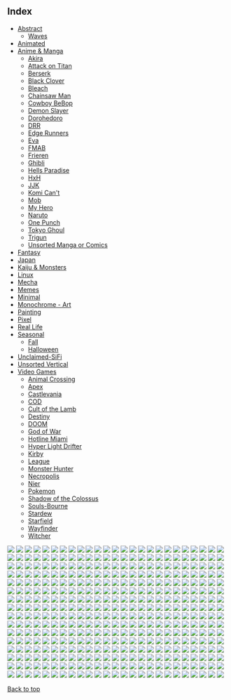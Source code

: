 
## Index

- [Abstract](https://github.com/RickyFoots/Wallpapers/blob/main/zz%20pages%20zz/Abstract.md)
  - [Waves](https://github.com/RickyFoots/Wallpapers/blob/main/zz%20pages%20zz/Waves.md)
- [Animated](https://github.com/RickyFoots/Wallpapers/blob/main/zz%20pages%20zz/Animated.md)
- [Anime & Manga](https://github.com/RickyFoots/Wallpapers/blob/main/zz%20pages%20zz/Anime-&-Manga.md)
  - [Akira](https://github.com/RickyFoots/Wallpapers/blob/main/zz%20pages%20zz/Akira.md)
  - [Attack on Titan](https://github.com/RickyFoots/Wallpapers/blob/main/zz%20pages%20zz/Attack-on-Titan.md)
  - [Berserk](https://github.com/RickyFoots/Wallpapers/blob/main/zz%20pages%20zz/Berserk.md)
  - [Black Clover](https://github.com/RickyFoots/Wallpapers/blob/main/zz%20pages%20zz/Black-Clover.md)
  - [Bleach](https://github.com/RickyFoots/Wallpapers/blob/main/zz%20pages%20zz/Bleach.md)
  - [Chainsaw Man](https://github.com/RickyFoots/Wallpapers/blob/main/zz%20pages%20zz/Chainsaw-Man.md)
  - [Cowboy BeBop](https://github.com/RickyFoots/Wallpapers/blob/main/zz%20pages%20zz/Cowboy-BeBop.md)
  - [Demon Slayer](https://github.com/RickyFoots/Wallpapers/blob/main/zz%20pages%20zz/Demon-Slayer.md)
  - [Dorohedoro](https://github.com/RickyFoots/Wallpapers/blob/main/zz%20pages%20zz/Dorohedoro.md)
  - [DRR](https://github.com/RickyFoots/Wallpapers/blob/main/zz%20pages%20zz/DRR.md)
  - [Edge Runners](https://github.com/RickyFoots/Wallpapers/blob/main/zz%20pages%20zz/Edge-Runners.md)
  - [Eva](https://github.com/RickyFoots/Wallpapers/blob/main/zz%20pages%20zz/Eva.md)
  - [FMAB](https://github.com/RickyFoots/Wallpapers/blob/main/zz%20pages%20zz/FMAB.md)
  - [Frieren](https://github.com/RickyFoots/Wallpapers/blob/main/zz%20pages%20zz/Frieren.md)
  - [Ghibli](https://github.com/RickyFoots/Wallpapers/blob/main/zz%20pages%20zz/Ghibli.md)
  - [Hells Paradise](https://github.com/RickyFoots/Wallpapers/blob/main/zz%20pages%20zz/Hells-Paradise.md)
  - [HxH](https://github.com/RickyFoots/Wallpapers/blob/main/zz%20pages%20zz/HxH.md)
  - [JJK](https://github.com/RickyFoots/Wallpapers/blob/main/zz%20pages%20zz/JJK.md)
  - [Komi Can't](https://github.com/RickyFoots/Wallpapers/blob/main/zz%20pages%20zz/Komi-Can't.md)
  - [Mob](https://github.com/RickyFoots/Wallpapers/blob/main/zz%20pages%20zz/Mob.md)
  - [My Hero](https://github.com/RickyFoots/Wallpapers/blob/main/zz%20pages%20zz/My-Hero.md)
  - [Naruto](https://github.com/RickyFoots/Wallpapers/blob/main/zz%20pages%20zz/Naruto.md)
  - [One Punch](https://github.com/RickyFoots/Wallpapers/blob/main/zz%20pages%20zz/One-Punch.md)
  - [Tokyo Ghoul](https://github.com/RickyFoots/Wallpapers/blob/main/zz%20pages%20zz/Tokyo-Ghoul.md)
  - [Trigun](https://github.com/RickyFoots/Wallpapers/blob/main/zz%20pages%20zz/Trigun.md)
  - [Unsorted Manga or Comics](https://github.com/RickyFoots/Wallpapers/blob/main/zz%20pages%20zz/Unsorted-Manga-or-Comics.md)
- [Fantasy](https://github.com/RickyFoots/Wallpapers/blob/main/zz%20pages%20zz/Fantasy.md)
- [Japan](https://github.com/RickyFoots/Wallpapers/blob/main/zz%20pages%20zz/Japan.md)
- [Kaiju & Monsters](https://github.com/RickyFoots/Wallpapers/blob/main/zz%20pages%20zz/Kaiju-&-Monsters.md)
- [Linux](https://github.com/RickyFoots/Wallpapers/blob/main/zz%20pages%20zz/Linux.md)
- [Mecha](https://github.com/RickyFoots/Wallpapers/blob/main/zz%20pages%20zz/Mecha.md)
- [Memes](https://github.com/RickyFoots/Wallpapers/blob/main/zz%20pages%20zz/Memes.md)
- [Minimal](https://github.com/RickyFoots/Wallpapers/blob/main/zz%20pages%20zz/Minimal.md)
- [Monochrome - Art](https://github.com/RickyFoots/Wallpapers/blob/main/zz%20pages%20zz/Monochrome-Art.md)
- [Painting](https://github.com/RickyFoots/Wallpapers/blob/main/zz%20pages%20zz/Painting.md)
- [Pixel](https://github.com/RickyFoots/Wallpapers/blob/main/zz%20pages%20zz/Pixel.md)
- [Real Life](https://github.com/RickyFoots/Wallpapers/blob/main/zz%20pages%20zz/Real-Life.md)
- [Seasonal](https://github.com/RickyFoots/Wallpapers/blob/main/zz%20pages%20zz/Seasonal.md)
  - [Fall](https://github.com/RickyFoots/Wallpapers/blob/main/zz%20pages%20zz/Fall.md)
  - [Halloween](https://github.com/RickyFoots/Wallpapers/blob/main/zz%20pages%20zz/Halloween.md)
- [Unclaimed-SiFi](https://github.com/RickyFoots/Wallpapers/blob/main/zz%20pages%20zz/Unclaimed-SiFi.md)
- [Unsorted Vertical](https://github.com/RickyFoots/Wallpapers/blob/main/zz%20pages%20zz/Unsorted-Vertical.md)
- [Video Games](https://github.com/RickyFoots/Wallpapers/blob/main/zz%20pages%20zz/Video-Games.md)
  - [Animal Crossing](https://github.com/RickyFoots/Wallpapers/blob/main/zz%20pages%20zz/Animal-Crossing.md)
  - [Apex](https://github.com/RickyFoots/Wallpapers/blob/main/zz%20pages%20zz/Apex.md)
  - [Castlevania](https://github.com/RickyFoots/Wallpapers/blob/main/zz%20pages%20zz/Castlevania.md)
  - [COD](https://github.com/RickyFoots/Wallpapers/blob/main/zz%20pages%20zz/COD.md)
  - [Cult of the Lamb](https://github.com/RickyFoots/Wallpapers/blob/main/zz%20pages%20zz/Cult-of-the-Lamb.md)
  - [Destiny](https://github.com/RickyFoots/Wallpapers/blob/main/zz%20pages%20zz/Destiny.md)
  - [DOOM](https://github.com/RickyFoots/Wallpapers/blob/main/zz%20pages%20zz/DOOM.md)
  - [God of War](https://github.com/RickyFoots/Wallpapers/blob/main/zz%20pages%20zz/God-of-War.md)
  - [Hotline Miami](https://github.com/RickyFoots/Wallpapers/blob/main/zz%20pages%20zz/Hotline-Miami.md)
  - [Hyper Light Drifter](https://github.com/RickyFoots/Wallpapers/blob/main/zz%20pages%20zz/Hyper-Light-Drifter.md)
  - [Kirby](https://github.com/RickyFoots/Wallpapers/blob/main/zz%20pages%20zz/Kirby.md)
  - [League](https://github.com/RickyFoots/Wallpapers/blob/main/zz%20pages%20zz/League.md)
  - [Monster Hunter](https://github.com/RickyFoots/Wallpapers/blob/main/zz%20pages%20zz/Monster-Hunter.md)
  - [Necropolis](https://github.com/RickyFoots/Wallpapers/blob/main/zz%20pages%20zz/Necropolis.md)
  - [Nier](https://github.com/RickyFoots/Wallpapers/blob/main/zz%20pages%20zz/Nier.md)
  - [Pokemon](https://github.com/RickyFoots/Wallpapers/blob/main/zz%20pages%20zz/Pokemon.md)
  - [Shadow of the Colossus](https://github.com/RickyFoots/Wallpapers/blob/main/zz%20pages%20zz/Shadow-of-the-Colossus.md)
  - [Souls-Bourne](https://github.com/RickyFoots/Wallpapers/blob/main/zz%20pages%20zz/Souls-Bourne.md)
  - [Stardew](https://github.com/RickyFoots/Wallpapers/blob/main/zz%20pages%20zz/Stardew.md)
  - [Starfield](https://github.com/RickyFoots/Wallpapers/blob/main/zz%20pages%20zz/Starfield.md)
  - [Wayfinder](https://github.com/RickyFoots/Wallpapers/blob/main/zz%20pages%20zz/Wayfinder.md)
  - [Witcher](https://github.com/RickyFoots/Wallpapers/blob/main/zz%20pages%20zz/Witcher.md)

</h1>

<img src="https://github.com/RickyFoots/Wallpapers/blob/main/Painting/00030.png">

<img src="https://github.com/RickyFoots/Wallpapers/blob/main/Painting/00111.png">

<img src="https://github.com/RickyFoots/Wallpapers/blob/main/Painting/00139.png">

<img src="https://github.com/RickyFoots/Wallpapers/blob/main/Painting/00224.jpg">

<img src="https://github.com/RickyFoots/Wallpapers/blob/main/Painting/00239.jpg">

<img src="https://github.com/RickyFoots/Wallpapers/blob/main/Painting/00245.png">

<img src="https://github.com/RickyFoots/Wallpapers/blob/main/Painting/00271.png">

<img src="https://github.com/RickyFoots/Wallpapers/blob/main/Painting/00279.jpg">

<img src="https://github.com/RickyFoots/Wallpapers/blob/main/Painting/00280.png">

<img src="https://github.com/RickyFoots/Wallpapers/blob/main/Painting/00288.png">

<img src="https://github.com/RickyFoots/Wallpapers/blob/main/Painting/00293.jpg">

<img src="https://github.com/RickyFoots/Wallpapers/blob/main/Painting/00294.png">

<img src="https://github.com/RickyFoots/Wallpapers/blob/main/Painting/00306.png">

<img src="https://github.com/RickyFoots/Wallpapers/blob/main/Painting/00355.png">

<img src="https://github.com/RickyFoots/Wallpapers/blob/main/Painting/01.jpg">

<img src="https://github.com/RickyFoots/Wallpapers/blob/main/Painting/02.jpg">

<img src="https://github.com/RickyFoots/Wallpapers/blob/main/Painting/03.jpg">

<img src="https://github.com/RickyFoots/Wallpapers/blob/main/Painting/04.jpg">

<img src="https://github.com/RickyFoots/Wallpapers/blob/main/Painting/05.jpg">

<img src="https://github.com/RickyFoots/Wallpapers/blob/main/Painting/06.jpg">

<img src="https://github.com/RickyFoots/Wallpapers/blob/main/Painting/06.png">

<img src="https://github.com/RickyFoots/Wallpapers/blob/main/Painting/07.jpg">

<img src="https://github.com/RickyFoots/Wallpapers/blob/main/Painting/07.png">

<img src="https://github.com/RickyFoots/Wallpapers/blob/main/Painting/08.jpg">

<img src="https://github.com/RickyFoots/Wallpapers/blob/main/Painting/08.png">

<img src="https://github.com/RickyFoots/Wallpapers/blob/main/Painting/10 - IkFbADX.png">

<img src="https://github.com/RickyFoots/Wallpapers/blob/main/Painting/10.jpg">

<img src="https://github.com/RickyFoots/Wallpapers/blob/main/Painting/11 - GdW27Qi.png">

<img src="https://github.com/RickyFoots/Wallpapers/blob/main/Painting/11 - hM2j0Vz.jpg">

<img src="https://github.com/RickyFoots/Wallpapers/blob/main/Painting/11.jpg">

<img src="https://github.com/RickyFoots/Wallpapers/blob/main/Painting/12 - KmFVtFp.png">

<img src="https://github.com/RickyFoots/Wallpapers/blob/main/Painting/12.jpg">

<img src="https://github.com/RickyFoots/Wallpapers/blob/main/Painting/13 - p4TIlyS.jpg">

<img src="https://github.com/RickyFoots/Wallpapers/blob/main/Painting/13.jpg">

<img src="https://github.com/RickyFoots/Wallpapers/blob/main/Painting/1330761.png">

<img src="https://github.com/RickyFoots/Wallpapers/blob/main/Painting/14 - BgotbjS.jpg">

<img src="https://github.com/RickyFoots/Wallpapers/blob/main/Painting/14 - M5yq3il.jpg">

<img src="https://github.com/RickyFoots/Wallpapers/blob/main/Painting/14.jpg">

<img src="https://github.com/RickyFoots/Wallpapers/blob/main/Painting/15.jpg">

<img src="https://github.com/RickyFoots/Wallpapers/blob/main/Painting/16.jpg">

<img src="https://github.com/RickyFoots/Wallpapers/blob/main/Painting/1638597695178.jpg">

<img src="https://github.com/RickyFoots/Wallpapers/blob/main/Painting/17.jpg">

<img src="https://github.com/RickyFoots/Wallpapers/blob/main/Painting/18.jpg">

<img src="https://github.com/RickyFoots/Wallpapers/blob/main/Painting/180-1806618_anime-landscape-scenery-clouds-stars-buildings-anime-landscape.jpg">

<img src="https://github.com/RickyFoots/Wallpapers/blob/main/Painting/19.jpg">

<img src="https://github.com/RickyFoots/Wallpapers/blob/main/Painting/1okwkjy3l3l71.png">

<img src="https://github.com/RickyFoots/Wallpapers/blob/main/Painting/20.jpg">

<img src="https://github.com/RickyFoots/Wallpapers/blob/main/Painting/20210817_004904.jpg">

<img src="https://github.com/RickyFoots/Wallpapers/blob/main/Painting/20220329_2038_GGAC_Discovery_Station_NO.1——_Explorer”.jpg">

<img src="https://github.com/RickyFoots/Wallpapers/blob/main/Painting/20220329_2038_The_Aeneid.jpg">

<img src="https://github.com/RickyFoots/Wallpapers/blob/main/Painting/20220404_2100_Do_not_disturb.jpg">

<img src="https://github.com/RickyFoots/Wallpapers/blob/main/Painting/20220404_2100_The_Observer.jpg">

<img src="https://github.com/RickyFoots/Wallpapers/blob/main/Painting/20220407_1454_Como_Lighthouse_02__Backgrounds_For_Animation_Course.jpg">

<img src="https://github.com/RickyFoots/Wallpapers/blob/main/Painting/20220416_1756_Japan.jpg">

<img src="https://github.com/RickyFoots/Wallpapers/blob/main/Painting/20220427_2307_Badlands_National_Park_Study.jpg">

<img src="https://github.com/RickyFoots/Wallpapers/blob/main/Painting/20220427_2307_Death_Valley_National_Park.jpg">

<img src="https://github.com/RickyFoots/Wallpapers/blob/main/Painting/20220427_2307_Virtual_Plein_Air_Studies.jpg">

<img src="https://github.com/RickyFoots/Wallpapers/blob/main/Painting/20220523_1613_Seabreeze_03.jpg">

<img src="https://github.com/RickyFoots/Wallpapers/blob/main/Painting/20220605_2252_The_Last_Great_Ahamkara.jpg">

<img src="https://github.com/RickyFoots/Wallpapers/blob/main/Painting/20220608_2339.jpg">

<img src="https://github.com/RickyFoots/Wallpapers/blob/main/Painting/20221019_2324_Bawlers_2.jpg">

<img src="https://github.com/RickyFoots/Wallpapers/blob/main/Painting/20221107_2132_Emerged_from_Flames.jpg">

<img src="https://github.com/RickyFoots/Wallpapers/blob/main/Painting/20221107_2142_Find_me_here.jpg">

<img src="https://github.com/RickyFoots/Wallpapers/blob/main/Painting/20230322_1239_Japan_memories_Painting___Part_1_.jpg">

<img src="https://github.com/RickyFoots/Wallpapers/blob/main/Painting/20230515_222411.jpg">

<img src="https://github.com/RickyFoots/Wallpapers/blob/main/Painting/20230519_2334_wandering_whale_.jpg">

<img src="https://github.com/RickyFoots/Wallpapers/blob/main/Painting/20230712_2223_2023.5.24.jpg">

<img src="https://github.com/RickyFoots/Wallpapers/blob/main/Painting/20230716_1918_Ramen_on_Crab.jpg">

<img src="https://github.com/RickyFoots/Wallpapers/blob/main/Painting/20231028_1437_Ghost_hunter.jpg">

<img src="https://github.com/RickyFoots/Wallpapers/blob/main/Painting/20231106_2020_Practice_41.jpg">

<img src="https://github.com/RickyFoots/Wallpapers/blob/main/Painting/20231122_2259_202310_Background_photo_speed_painting.jpg">

<img src="https://github.com/RickyFoots/Wallpapers/blob/main/Painting/20231206_1835_3.jpg">

<img src="https://github.com/RickyFoots/Wallpapers/blob/main/Painting/20231206_1838_V_me50.jpg">

<img src="https://github.com/RickyFoots/Wallpapers/blob/main/Painting/20231211_2026_sunset.jpg">

<img src="https://github.com/RickyFoots/Wallpapers/blob/main/Painting/20231211_2027_The_spirit_of_the_forest.jpg">

<img src="https://github.com/RickyFoots/Wallpapers/blob/main/Painting/20231218_201830.jpg">

<img src="https://github.com/RickyFoots/Wallpapers/blob/main/Painting/21 - ADsm8lL.jpg">

<img src="https://github.com/RickyFoots/Wallpapers/blob/main/Painting/21.jpg">

<img src="https://github.com/RickyFoots/Wallpapers/blob/main/Painting/23.jpg">

<img src="https://github.com/RickyFoots/Wallpapers/blob/main/Painting/24 - e47ScRz.jpg">

<img src="https://github.com/RickyFoots/Wallpapers/blob/main/Painting/24.jpg">

<img src="https://github.com/RickyFoots/Wallpapers/blob/main/Painting/25.jpg">

<img src="https://github.com/RickyFoots/Wallpapers/blob/main/Painting/26.jpg">

<img src="https://github.com/RickyFoots/Wallpapers/blob/main/Painting/27.jpg">

<img src="https://github.com/RickyFoots/Wallpapers/blob/main/Painting/28 - YnL7CTg.jpg">

<img src="https://github.com/RickyFoots/Wallpapers/blob/main/Painting/28.jpg">

<img src="https://github.com/RickyFoots/Wallpapers/blob/main/Painting/29.jpg">

<img src="https://github.com/RickyFoots/Wallpapers/blob/main/Painting/30 - VvwyRE1.jpg">

<img src="https://github.com/RickyFoots/Wallpapers/blob/main/Painting/30.jpg">

<img src="https://github.com/RickyFoots/Wallpapers/blob/main/Painting/31 - CjTmQ8s.jpg">

<img src="https://github.com/RickyFoots/Wallpapers/blob/main/Painting/31 - qmiPsd0.jpg">

<img src="https://github.com/RickyFoots/Wallpapers/blob/main/Painting/31.jpg">

<img src="https://github.com/RickyFoots/Wallpapers/blob/main/Painting/32 - Es9om0f.jpg">

<img src="https://github.com/RickyFoots/Wallpapers/blob/main/Painting/32.jpg">

<img src="https://github.com/RickyFoots/Wallpapers/blob/main/Painting/33.jpg">

<img src="https://github.com/RickyFoots/Wallpapers/blob/main/Painting/34.jpg">

<img src="https://github.com/RickyFoots/Wallpapers/blob/main/Painting/37 - zZ6lun8.jpg">

<img src="https://github.com/RickyFoots/Wallpapers/blob/main/Painting/38e43cd.jpg">

<img src="https://github.com/RickyFoots/Wallpapers/blob/main/Painting/3ckrn0p4n3l71.png">

<img src="https://github.com/RickyFoots/Wallpapers/blob/main/Painting/3lnurbwbfwk71.png">

<img src="https://github.com/RickyFoots/Wallpapers/blob/main/Painting/3lqIfoS.jpeg">

<img src="https://github.com/RickyFoots/Wallpapers/blob/main/Painting/45 - CbVXE5h.jpg">

<img src="https://github.com/RickyFoots/Wallpapers/blob/main/Painting/45 - HicaAQx.jpg">

<img src="https://github.com/RickyFoots/Wallpapers/blob/main/Painting/4MHOMvU.jpeg">

<img src="https://github.com/RickyFoots/Wallpapers/blob/main/Painting/4X3z4Ha.jpeg">

<img src="https://github.com/RickyFoots/Wallpapers/blob/main/Painting/4c3705a.jpg">

<img src="https://github.com/RickyFoots/Wallpapers/blob/main/Painting/4irtiy2f2uk71.png">

<img src="https://github.com/RickyFoots/Wallpapers/blob/main/Painting/56 - CoYBP2x.jpg">

<img src="https://github.com/RickyFoots/Wallpapers/blob/main/Painting/5VUhtaY.jpeg">

<img src="https://github.com/RickyFoots/Wallpapers/blob/main/Painting/5a1c8031-3c4e-4b2e-96ef-5b17d8c1c948.jpg">

<img src="https://github.com/RickyFoots/Wallpapers/blob/main/Painting/5fvdkmet39j71.png">

<img src="https://github.com/RickyFoots/Wallpapers/blob/main/Painting/5sbmcohm1uk71.png">

<img src="https://github.com/RickyFoots/Wallpapers/blob/main/Painting/5zQiXen.png">

<img src="https://github.com/RickyFoots/Wallpapers/blob/main/Painting/60 - E9YRV2B.jpg">

<img src="https://github.com/RickyFoots/Wallpapers/blob/main/Painting/60 - H2xoVzi.jpg">

<img src="https://github.com/RickyFoots/Wallpapers/blob/main/Painting/60 - fdiO61M.jpg">

<img src="https://github.com/RickyFoots/Wallpapers/blob/main/Painting/62 - I7QzImd.jpg">

<img src="https://github.com/RickyFoots/Wallpapers/blob/main/Painting/63 - 89NstXc.jpg">

<img src="https://github.com/RickyFoots/Wallpapers/blob/main/Painting/63 - 9QX28Vi.jpg">

<img src="https://github.com/RickyFoots/Wallpapers/blob/main/Painting/63.jpg">

<img src="https://github.com/RickyFoots/Wallpapers/blob/main/Painting/64 - BGCZjJA.jpg">

<img src="https://github.com/RickyFoots/Wallpapers/blob/main/Painting/65.jpg">

<img src="https://github.com/RickyFoots/Wallpapers/blob/main/Painting/68 - MxwmpVi.png">

<img src="https://github.com/RickyFoots/Wallpapers/blob/main/Painting/71 - sdzaogp.png">

<img src="https://github.com/RickyFoots/Wallpapers/blob/main/Painting/76 - e4r5bQR.jpg">

<img src="https://github.com/RickyFoots/Wallpapers/blob/main/Painting/76 - p4TIlyS.jpg">

<img src="https://github.com/RickyFoots/Wallpapers/blob/main/Painting/7K7oRvk.jpeg">

<img src="https://github.com/RickyFoots/Wallpapers/blob/main/Painting/89 - PLNr7AT.png">

<img src="https://github.com/RickyFoots/Wallpapers/blob/main/Painting/8w53nbu0o3l71.png">

<img src="https://github.com/RickyFoots/Wallpapers/blob/main/Painting/9 - DaFuSO0.jpg">

<img src="https://github.com/RickyFoots/Wallpapers/blob/main/Painting/9 - yh71hZN.png">

<img src="https://github.com/RickyFoots/Wallpapers/blob/main/Painting/9.jpg">

<img src="https://github.com/RickyFoots/Wallpapers/blob/main/Painting/94538143_p0.png">

<img src="https://github.com/RickyFoots/Wallpapers/blob/main/Painting/96440296_p0.png">

<img src="https://github.com/RickyFoots/Wallpapers/blob/main/Painting/9DikRoN.jpeg">

<img src="https://github.com/RickyFoots/Wallpapers/blob/main/Painting/9Tej6V0.jpeg">

<img src="https://github.com/RickyFoots/Wallpapers/blob/main/Painting/9d9duorkm3l71.png">

<img src="https://github.com/RickyFoots/Wallpapers/blob/main/Painting/9py055cffwk71.png">

<img src="https://github.com/RickyFoots/Wallpapers/blob/main/Painting/Apocalypse.png">

<img src="https://github.com/RickyFoots/Wallpapers/blob/main/Painting/AsianPond.jpg">

<img src="https://github.com/RickyFoots/Wallpapers/blob/main/Painting/Cityscape.jpg">

<img src="https://github.com/RickyFoots/Wallpapers/blob/main/Painting/Electronic_Sample_96-calm-night.png">

<img src="https://github.com/RickyFoots/Wallpapers/blob/main/Painting/IuX3mgo.jpeg">

<img src="https://github.com/RickyFoots/Wallpapers/blob/main/Painting/IxEcTRu.jpg">

<img src="https://github.com/RickyFoots/Wallpapers/blob/main/Painting/MountainScape.png">

<img src="https://github.com/RickyFoots/Wallpapers/blob/main/Painting/OD_house_day.jpg">

<img src="https://github.com/RickyFoots/Wallpapers/blob/main/Painting/OD_house_morn.jpg">

<img src="https://github.com/RickyFoots/Wallpapers/blob/main/Painting/OD_house_night_sat.jpg">

<img src="https://github.com/RickyFoots/Wallpapers/blob/main/Painting/RDT_20230308_1949563004422581013301416.jpg">

<img src="https://github.com/RickyFoots/Wallpapers/blob/main/Painting/Sunset.jpeg">

<img src="https://github.com/RickyFoots/Wallpapers/blob/main/Painting/WallpaperDog-10819503.jpg">

<img src="https://github.com/RickyFoots/Wallpapers/blob/main/Painting/aTzsemi.jpeg">

<img src="https://github.com/RickyFoots/Wallpapers/blob/main/Painting/acoolrocket-dalle2-hokusai-non-prompt-landscape.png">

<img src="https://github.com/RickyFoots/Wallpapers/blob/main/Painting/aesthetic2.jpg">

<img src="https://github.com/RickyFoots/Wallpapers/blob/main/Painting/alena-aenami-7pm.png">

<img src="https://github.com/RickyFoots/Wallpapers/blob/main/Painting/alena-aenami-any-minute-now.jpg">

<img src="https://github.com/RickyFoots/Wallpapers/blob/main/Painting/alena-aenami-around-us.jpg">

<img src="https://github.com/RickyFoots/Wallpapers/blob/main/Painting/alena-aenami-autumn-in-budapest.png">

<img src="https://github.com/RickyFoots/Wallpapers/blob/main/Painting/alena-aenami-away.jpg">

<img src="https://github.com/RickyFoots/Wallpapers/blob/main/Painting/alena-aenami-blue-hour.jpg">

<img src="https://github.com/RickyFoots/Wallpapers/blob/main/Painting/alena-aenami-castle-in-the-sky.jpg">

<img src="https://github.com/RickyFoots/Wallpapers/blob/main/Painting/alena-aenami-clouds.jpg">

<img src="https://github.com/RickyFoots/Wallpapers/blob/main/Painting/alena-aenami-dawn.jpg">

<img src="https://github.com/RickyFoots/Wallpapers/blob/main/Painting/alena-aenami-eclipse.jpg">

<img src="https://github.com/RickyFoots/Wallpapers/blob/main/Painting/alena-aenami-escape.jpg">

<img src="https://github.com/RickyFoots/Wallpapers/blob/main/Painting/alena-aenami-far-from-tomorrow.jpg">

<img src="https://github.com/RickyFoots/Wallpapers/blob/main/Painting/alena-aenami-lights.jpg">

<img src="https://github.com/RickyFoots/Wallpapers/blob/main/Painting/alena-aenami-lost-in-between.jpg">

<img src="https://github.com/RickyFoots/Wallpapers/blob/main/Painting/alena-aenami-out-of-time.png">

<img src="https://github.com/RickyFoots/Wallpapers/blob/main/Painting/alena-aenami-sky-mirror.jpg">

<img src="https://github.com/RickyFoots/Wallpapers/blob/main/Painting/alena-aenami-stardust.jpg">

<img src="https://github.com/RickyFoots/Wallpapers/blob/main/Painting/alena-aenami-stars-and-you.png">

<img src="https://github.com/RickyFoots/Wallpapers/blob/main/Painting/alena-aenami-timeless.jpg">

<img src="https://github.com/RickyFoots/Wallpapers/blob/main/Painting/alena-aenami-wait.jpg">

<img src="https://github.com/RickyFoots/Wallpapers/blob/main/Painting/alena-aenami-wings.jpg">

<img src="https://github.com/RickyFoots/Wallpapers/blob/main/Painting/alena-aenami-you.jpg">

<img src="https://github.com/RickyFoots/Wallpapers/blob/main/Painting/andrew-maleski-ghostly-gate.jpg">

<img src="https://github.com/RickyFoots/Wallpapers/blob/main/Painting/animal-town.png">

<img src="https://github.com/RickyFoots/Wallpapers/blob/main/Painting/arseniy-chebynkin-tokyo-street-night.jpg">

<img src="https://github.com/RickyFoots/Wallpapers/blob/main/Painting/art-lake.png">

<img src="https://github.com/RickyFoots/Wallpapers/blob/main/Painting/artwithflo-empire-state-building.png">

<img src="https://github.com/RickyFoots/Wallpapers/blob/main/Painting/aurora_v02.png">

<img src="https://github.com/RickyFoots/Wallpapers/blob/main/Painting/australia.jpg">

<img src="https://github.com/RickyFoots/Wallpapers/blob/main/Painting/bastien-grivet-the-guy-and-the-id-checking-bot.jpg">

<img src="https://github.com/RickyFoots/Wallpapers/blob/main/Painting/bbajwew11ge81.png">

<img src="https://github.com/RickyFoots/Wallpapers/blob/main/Painting/bici.jpg">

<img src="https://github.com/RickyFoots/Wallpapers/blob/main/Painting/bisbiswas-a-summer-evening.png">

<img src="https://github.com/RickyFoots/Wallpapers/blob/main/Painting/bisbiswas-burning-clouds.png">

<img src="https://github.com/RickyFoots/Wallpapers/blob/main/Painting/bisbiswas-gathering.jpg">

<img src="https://github.com/RickyFoots/Wallpapers/blob/main/Painting/bisbiswas-lit-up-sky.jpg">

<img src="https://github.com/RickyFoots/Wallpapers/blob/main/Painting/bisbiswas-verdant-moonlight-no-people-edit.jpg">

<img src="https://github.com/RickyFoots/Wallpapers/blob/main/Painting/bmucoxvlewk71.png">

<img src="https://github.com/RickyFoots/Wallpapers/blob/main/Painting/bmw.jpg">

<img src="https://github.com/RickyFoots/Wallpapers/blob/main/Painting/boat_on_clouds.jpg">

<img src="https://github.com/RickyFoots/Wallpapers/blob/main/Painting/boats-painting.jpg">

<img src="https://github.com/RickyFoots/Wallpapers/blob/main/Painting/cairo-sandstorm.jpg">

<img src="https://github.com/RickyFoots/Wallpapers/blob/main/Painting/castle_in_the_sky_studio_ghilbi.jpg">

<img src="https://github.com/RickyFoots/Wallpapers/blob/main/Painting/chilledcow-kupla-kingdom-in-blue.jpg">

<img src="https://github.com/RickyFoots/Wallpapers/blob/main/Painting/chrisostrowski-the-esteemed-palace-light.jpg">

<img src="https://github.com/RickyFoots/Wallpapers/blob/main/Painting/chrisostrowski-the-esteemed-palace.jpg">

<img src="https://github.com/RickyFoots/Wallpapers/blob/main/Painting/comfy-home.jpg">

<img src="https://github.com/RickyFoots/Wallpapers/blob/main/Painting/country-sun.jpeg">

<img src="https://github.com/RickyFoots/Wallpapers/blob/main/Painting/crane.png">

<img src="https://github.com/RickyFoots/Wallpapers/blob/main/Painting/cy4p34m246161.jpg">

<img src="https://github.com/RickyFoots/Wallpapers/blob/main/Painting/d0693c2.jpg">

<img src="https://github.com/RickyFoots/Wallpapers/blob/main/Painting/denis-istomin-chicco3.jpg">

<img src="https://github.com/RickyFoots/Wallpapers/blob/main/Painting/denis-istomin-listen-to-your-heart.jpg">

<img src="https://github.com/RickyFoots/Wallpapers/blob/main/Painting/denis-istomin-midnight-gazing.png">

<img src="https://github.com/RickyFoots/Wallpapers/blob/main/Painting/door.jpg">

<img src="https://github.com/RickyFoots/Wallpapers/blob/main/Painting/dream-of-the-red-chamber.jpg">

<img src="https://github.com/RickyFoots/Wallpapers/blob/main/Painting/dreamy-night.jpg">

<img src="https://github.com/RickyFoots/Wallpapers/blob/main/Painting/dypuzktoewk71.png">

<img src="https://github.com/RickyFoots/Wallpapers/blob/main/Painting/e55nh915ewk71.png">

<img src="https://github.com/RickyFoots/Wallpapers/blob/main/Painting/eric-elwell-tropical-environment.jpg">

<img src="https://github.com/RickyFoots/Wallpapers/blob/main/Painting/es2_day.jpg">

<img src="https://github.com/RickyFoots/Wallpapers/blob/main/Painting/es2_morning.jpg">

<img src="https://github.com/RickyFoots/Wallpapers/blob/main/Painting/es2_night.jpg">

<img src="https://github.com/RickyFoots/Wallpapers/blob/main/Painting/es3_day.jpg">

<img src="https://github.com/RickyFoots/Wallpapers/blob/main/Painting/es3_morning.jpg">

<img src="https://github.com/RickyFoots/Wallpapers/blob/main/Painting/es3_night.jpg">

<img src="https://github.com/RickyFoots/Wallpapers/blob/main/Painting/es4_day.jpg">

<img src="https://github.com/RickyFoots/Wallpapers/blob/main/Painting/es4_morning.jpg">

<img src="https://github.com/RickyFoots/Wallpapers/blob/main/Painting/es4_night.jpg">

<img src="https://github.com/RickyFoots/Wallpapers/blob/main/Painting/es5_day.jpg">

<img src="https://github.com/RickyFoots/Wallpapers/blob/main/Painting/es5_morning.jpg">

<img src="https://github.com/RickyFoots/Wallpapers/blob/main/Painting/es5_night.jpg">

<img src="https://github.com/RickyFoots/Wallpapers/blob/main/Painting/es6_day.jpg">

<img src="https://github.com/RickyFoots/Wallpapers/blob/main/Painting/es6_morning.jpg">

<img src="https://github.com/RickyFoots/Wallpapers/blob/main/Painting/es6_night.jpg">

<img src="https://github.com/RickyFoots/Wallpapers/blob/main/Painting/es7_day.jpg">

<img src="https://github.com/RickyFoots/Wallpapers/blob/main/Painting/es7_morning.jpg">

<img src="https://github.com/RickyFoots/Wallpapers/blob/main/Painting/es7_night.jpg">

<img src="https://github.com/RickyFoots/Wallpapers/blob/main/Painting/es_day.jpg">

<img src="https://github.com/RickyFoots/Wallpapers/blob/main/Painting/es_morning.jpg">

<img src="https://github.com/RickyFoots/Wallpapers/blob/main/Painting/es_night.png">

<img src="https://github.com/RickyFoots/Wallpapers/blob/main/Painting/ferdinand-ladera-rice-terraces.jpg">

<img src="https://github.com/RickyFoots/Wallpapers/blob/main/Painting/fkaz52mvm3l71.png">

<img src="https://github.com/RickyFoots/Wallpapers/blob/main/Painting/flower-and-whine.jpg">

<img src="https://github.com/RickyFoots/Wallpapers/blob/main/Painting/forest-painted.png">

<img src="https://github.com/RickyFoots/Wallpapers/blob/main/Painting/forrest-scene.jpg">

<img src="https://github.com/RickyFoots/Wallpapers/blob/main/Painting/french-roofs.png">

<img src="https://github.com/RickyFoots/Wallpapers/blob/main/Painting/frozen-lake.jpg">

<img src="https://github.com/RickyFoots/Wallpapers/blob/main/Painting/gavrl-snowy-forest.jpg">

<img src="https://github.com/RickyFoots/Wallpapers/blob/main/Painting/gavryl-by-your-side.jpg">

<img src="https://github.com/RickyFoots/Wallpapers/blob/main/Painting/gavryl-cozy-night.jpg">

<img src="https://github.com/RickyFoots/Wallpapers/blob/main/Painting/glowy-night-river-mountains.jpg">

<img src="https://github.com/RickyFoots/Wallpapers/blob/main/Painting/grand_tour_main_arch.jpg">

<img src="https://github.com/RickyFoots/Wallpapers/blob/main/Painting/grasp.jpg">

<img src="https://github.com/RickyFoots/Wallpapers/blob/main/Painting/gruvbox_wasteland.png">

<img src="https://github.com/RickyFoots/Wallpapers/blob/main/Painting/gustavo-arteaga-ancient-tree-shrine.png">

<img src="https://github.com/RickyFoots/Wallpapers/blob/main/Painting/gustavo-arteaga-monolith-on-giants-causeway.jpg">

<img src="https://github.com/RickyFoots/Wallpapers/blob/main/Painting/gustavo-arteaga-reload.jpg">

<img src="https://github.com/RickyFoots/Wallpapers/blob/main/Painting/gydw1n-whisper-of-the-heart.jpg">

<img src="https://github.com/RickyFoots/Wallpapers/blob/main/Painting/hangmoon-alexander-komarov-white-blue-red-clouds.jpg">

<img src="https://github.com/RickyFoots/Wallpapers/blob/main/Painting/hangmoon-city.jpg">

<img src="https://github.com/RickyFoots/Wallpapers/blob/main/Painting/hangmoon-white-blue-red-clouds.jpg">

<img src="https://github.com/RickyFoots/Wallpapers/blob/main/Painting/henrique-mueller-henrique-mueller-lofi-funcc-01.jpg">

<img src="https://github.com/RickyFoots/Wallpapers/blob/main/Painting/hiro-shinagai.jpg">

<img src="https://github.com/RickyFoots/Wallpapers/blob/main/Painting/hiroshi-nagai-shop.png">

<img src="https://github.com/RickyFoots/Wallpapers/blob/main/Painting/house-forest.jpg">

<img src="https://github.com/RickyFoots/Wallpapers/blob/main/Painting/howard-chen-mao-mao-forest-campsite.jpg">

<img src="https://github.com/RickyFoots/Wallpapers/blob/main/Painting/hugobarretcastan-house-in-forest.jpg">

<img src="https://github.com/RickyFoots/Wallpapers/blob/main/Painting/hxqkrrgfm3l71.png">

<img src="https://github.com/RickyFoots/Wallpapers/blob/main/Painting/ianlqrnwrij71.png">

<img src="https://github.com/RickyFoots/Wallpapers/blob/main/Painting/iculr8pxn3l71.png">

<img src="https://github.com/RickyFoots/Wallpapers/blob/main/Painting/ign_sun-and-clouds.png">

<img src="https://github.com/RickyFoots/Wallpapers/blob/main/Painting/ign_sun-garden.png">

<img src="https://github.com/RickyFoots/Wallpapers/blob/main/Painting/image1.png">

<img src="https://github.com/RickyFoots/Wallpapers/blob/main/Painting/incognit0ergosum-stable-diffusion-ultimate-city-autumn-meadow.jpg">

<img src="https://github.com/RickyFoots/Wallpapers/blob/main/Painting/indoor_garden.jpg">

<img src="https://github.com/RickyFoots/Wallpapers/blob/main/Painting/isitmyescape.jpg">

<img src="https://github.com/RickyFoots/Wallpapers/blob/main/Painting/itdo8g9346161.jpg">

<img src="https://github.com/RickyFoots/Wallpapers/blob/main/Painting/itspatra-trailer-in-yosemite.png">

<img src="https://github.com/RickyFoots/Wallpapers/blob/main/Painting/jakub-rozalski-good-girl.jpg">

<img src="https://github.com/RickyFoots/Wallpapers/blob/main/Painting/jakub-rozalski-harvest.jpg">

<img src="https://github.com/RickyFoots/Wallpapers/blob/main/Painting/jakub-rozalski-kong-patrol.jpg">

<img src="https://github.com/RickyFoots/Wallpapers/blob/main/Painting/jakub-rozalski-lonely-wolf-1863.jpg">

<img src="https://github.com/RickyFoots/Wallpapers/blob/main/Painting/jakub-rozalski-mechs-and-samurai.jpg">

<img src="https://github.com/RickyFoots/Wallpapers/blob/main/Painting/jakub-rozalski-neighbors-ukraine.jpg">

<img src="https://github.com/RickyFoots/Wallpapers/blob/main/Painting/jakub-rozalski-newyear-wolf.jpg">

<img src="https://github.com/RickyFoots/Wallpapers/blob/main/Painting/jakub-rozalski-santa-vs-krampuss.jpg">

<img src="https://github.com/RickyFoots/Wallpapers/blob/main/Painting/jakub-rozalski-territorial-behaviour.jpg">

<img src="https://github.com/RickyFoots/Wallpapers/blob/main/Painting/japan3.jpg">

<img src="https://github.com/RickyFoots/Wallpapers/blob/main/Painting/japan_torii.png">

<img src="https://github.com/RickyFoots/Wallpapers/blob/main/Painting/japanese-house.png">

<img src="https://github.com/RickyFoots/Wallpapers/blob/main/Painting/japanese-sakura-painting-night.png">

<img src="https://github.com/RickyFoots/Wallpapers/blob/main/Painting/japanese-sakura-painting.jpg">

<img src="https://github.com/RickyFoots/Wallpapers/blob/main/Painting/joeyjazz-dreams-in-pastel.jpg">

<img src="https://github.com/RickyFoots/Wallpapers/blob/main/Painting/joeyjazz-sp-highrise.jpg">

<img src="https://github.com/RickyFoots/Wallpapers/blob/main/Painting/joeyjazz-timeless.jpg">

<img src="https://github.com/RickyFoots/Wallpapers/blob/main/Painting/jonadinges-getaway.png">

<img src="https://github.com/RickyFoots/Wallpapers/blob/main/Painting/junhyuk-lim-acoolrocket-tree-of-life-edit.png">

<img src="https://github.com/RickyFoots/Wallpapers/blob/main/Painting/k2mn7eyhg4i81.png">

<img src="https://github.com/RickyFoots/Wallpapers/blob/main/Painting/king-of-dragons.jpg">

<img src="https://github.com/RickyFoots/Wallpapers/blob/main/Painting/krzysztof-kowalik-0jFvy_7-pR8-unsplash.jpg">

<img src="https://github.com/RickyFoots/Wallpapers/blob/main/Painting/kuk9yf2on3l71.png">

<img src="https://github.com/RickyFoots/Wallpapers/blob/main/Painting/kuldarleement-stellar-collision.jpg">

<img src="https://github.com/RickyFoots/Wallpapers/blob/main/Painting/lakeside.jpg">

<img src="https://github.com/RickyFoots/Wallpapers/blob/main/Painting/leaning.png">

<img src="https://github.com/RickyFoots/Wallpapers/blob/main/Painting/lighthouse-over-the-sea.jpg">

<img src="https://github.com/RickyFoots/Wallpapers/blob/main/Painting/lighthouse.jpg">

<img src="https://github.com/RickyFoots/Wallpapers/blob/main/Painting/lysEHp70_o.jpg">

<img src="https://github.com/RickyFoots/Wallpapers/blob/main/Painting/melt-noface.png">

<img src="https://github.com/RickyFoots/Wallpapers/blob/main/Painting/melt.jpg">

<img src="https://github.com/RickyFoots/Wallpapers/blob/main/Painting/michal-lisowski-entergalactic.png">

<img src="https://github.com/RickyFoots/Wallpapers/blob/main/Painting/minimal-16.jpg">

<img src="https://github.com/RickyFoots/Wallpapers/blob/main/Painting/moewanders-the-frontier.jpg">

<img src="https://github.com/RickyFoots/Wallpapers/blob/main/Painting/mountain-nearcity.png">

<img src="https://github.com/RickyFoots/Wallpapers/blob/main/Painting/mountainscape.jpg">

<img src="https://github.com/RickyFoots/Wallpapers/blob/main/Painting/mt-fuji.jpg">

<img src="https://github.com/RickyFoots/Wallpapers/blob/main/Painting/mu4jlqq2fwk71.png">

<img src="https://github.com/RickyFoots/Wallpapers/blob/main/Painting/muriLLu-Japan-Neo-Wallpaper.png">

<img src="https://github.com/RickyFoots/Wallpapers/blob/main/Painting/neonoverdrive-vaporwave-off-kanagawa.jpg">

<img src="https://github.com/RickyFoots/Wallpapers/blob/main/Painting/night_breeze.png">

<img src="https://github.com/RickyFoots/Wallpapers/blob/main/Painting/night_of_red_by_xmrfel_dfuinu2.jpg">

<img src="https://github.com/RickyFoots/Wallpapers/blob/main/Painting/normieboy96-cherry-blossom.jpg">

<img src="https://github.com/RickyFoots/Wallpapers/blob/main/Painting/ocean_with_cloud.png">

<img src="https://github.com/RickyFoots/Wallpapers/blob/main/Painting/okk56hffewk71.png">

<img src="https://github.com/RickyFoots/Wallpapers/blob/main/Painting/on-the-farm.jpeg">

<img src="https://github.com/RickyFoots/Wallpapers/blob/main/Painting/out-at-sea.jpg">

<img src="https://github.com/RickyFoots/Wallpapers/blob/main/Painting/paradise.jpg">

<img src="https://github.com/RickyFoots/Wallpapers/blob/main/Painting/passing-by.jpg">

<img src="https://github.com/RickyFoots/Wallpapers/blob/main/Painting/pastel-car.png">

<img src="https://github.com/RickyFoots/Wallpapers/blob/main/Painting/perfect.jpg">

<img src="https://github.com/RickyFoots/Wallpapers/blob/main/Painting/pink-moon.jpg">

<img src="https://github.com/RickyFoots/Wallpapers/blob/main/Painting/pirate_wallpaper.jpg">

<img src="https://github.com/RickyFoots/Wallpapers/blob/main/Painting/pixiv_74390937_p2.png">

<img src="https://github.com/RickyFoots/Wallpapers/blob/main/Painting/plane-above.jpg">

<img src="https://github.com/RickyFoots/Wallpapers/blob/main/Painting/planet_with_sunrise.png">

<img src="https://github.com/RickyFoots/Wallpapers/blob/main/Painting/qc6n30f7fwk71.png">

<img src="https://github.com/RickyFoots/Wallpapers/blob/main/Painting/qhlwynvsuak71.jpg">

<img src="https://github.com/RickyFoots/Wallpapers/blob/main/Painting/quentinmarsollier-unexplored.png">

<img src="https://github.com/RickyFoots/Wallpapers/blob/main/Painting/qwxz3ieun3l71.png">

<img src="https://github.com/RickyFoots/Wallpapers/blob/main/Painting/rain-diner.png">

<img src="https://github.com/RickyFoots/Wallpapers/blob/main/Painting/reflection-pool.jpg">

<img src="https://github.com/RickyFoots/Wallpapers/blob/main/Painting/robot.jpg">

<img src="https://github.com/RickyFoots/Wallpapers/blob/main/Painting/roboturtle_-purple-sky.jpg">

<img src="https://github.com/RickyFoots/Wallpapers/blob/main/Painting/romantic.jpeg">

<img src="https://github.com/RickyFoots/Wallpapers/blob/main/Painting/sailing-calm-2560×1440.jpg">

<img src="https://github.com/RickyFoots/Wallpapers/blob/main/Painting/saturn-rings.jpg">

<img src="https://github.com/RickyFoots/Wallpapers/blob/main/Painting/sea-of-fog.jpg">

<img src="https://github.com/RickyFoots/Wallpapers/blob/main/Painting/sipnpt3446161.jpg">

<img src="https://github.com/RickyFoots/Wallpapers/blob/main/Painting/sky-city-scenery-horizon-landscape-anime-4k-wallpaper-5120x2160.jpg">

<img src="https://github.com/RickyFoots/Wallpapers/blob/main/Painting/solar-system-gruvbox.jpg">

<img src="https://github.com/RickyFoots/Wallpapers/blob/main/Painting/solar-system-minimal.jpg">

<img src="https://github.com/RickyFoots/Wallpapers/blob/main/Painting/soothe.png">

<img src="https://github.com/RickyFoots/Wallpapers/blob/main/Painting/split.jpg">

<img src="https://github.com/RickyFoots/Wallpapers/blob/main/Painting/spooky_spill.jpg">

<img src="https://github.com/RickyFoots/Wallpapers/blob/main/Painting/stargazer.jpg">

<img src="https://github.com/RickyFoots/Wallpapers/blob/main/Painting/starwars-new.png">

<img src="https://github.com/RickyFoots/Wallpapers/blob/main/Painting/sunset-in-the-mountains-illustration_3840x2160_xtrafondos.png">

<img src="https://github.com/RickyFoots/Wallpapers/blob/main/Painting/sunset-xfksfuywx.png">

<img src="https://github.com/RickyFoots/Wallpapers/blob/main/Painting/sunset_city.png">

<img src="https://github.com/RickyFoots/Wallpapers/blob/main/Painting/surendra-rajawat-butterflies.png">

<img src="https://github.com/RickyFoots/Wallpapers/blob/main/Painting/surendra-rajawat-island-in-the-sky.jpg">

<img src="https://github.com/RickyFoots/Wallpapers/blob/main/Painting/surendra-rajawat-natures-beauty.png">

<img src="https://github.com/RickyFoots/Wallpapers/blob/main/Painting/surendra-rajawat-the-magic-unfolds.png">

<img src="https://github.com/RickyFoots/Wallpapers/blob/main/Painting/surendra-rajawat-tohf8492.jpg">

<img src="https://github.com/RickyFoots/Wallpapers/blob/main/Painting/swimming_pool_hiroshi_nagai.jpg">

<img src="https://github.com/RickyFoots/Wallpapers/blob/main/Painting/tacosauceninja-blossoms.jpg">

<img src="https://github.com/RickyFoots/Wallpapers/blob/main/Painting/tacosauceninja-i-cant-stop-what-you-began.png">

<img src="https://github.com/RickyFoots/Wallpapers/blob/main/Painting/thunder-atmosphere-purple-thunderstorm.jpg">

<img src="https://github.com/RickyFoots/Wallpapers/blob/main/Painting/tm49eqmqewk71.png">

<img src="https://github.com/RickyFoots/Wallpapers/blob/main/Painting/town-in-ink.jpg">

<img src="https://github.com/RickyFoots/Wallpapers/blob/main/Painting/tyler-smith-blue-lagoon-port.jpg">

<img src="https://github.com/RickyFoots/Wallpapers/blob/main/Painting/uagami-cherry-blossoms.jpg">

<img src="https://github.com/RickyFoots/Wallpapers/blob/main/Painting/van.png">

<img src="https://github.com/RickyFoots/Wallpapers/blob/main/Painting/village_mountains.jpg">

<img src="https://github.com/RickyFoots/Wallpapers/blob/main/Painting/vm5sfidsewk71.png">

<img src="https://github.com/RickyFoots/Wallpapers/blob/main/Painting/walking-at-sunset.jpg">

<img src="https://github.com/RickyFoots/Wallpapers/blob/main/Painting/wallhaven-3zp6o9.jpg">

<img src="https://github.com/RickyFoots/Wallpapers/blob/main/Painting/wallhaven-45k7g5.jpg">

<img src="https://github.com/RickyFoots/Wallpapers/blob/main/Painting/wallhaven-5g5p87.jpg">

<img src="https://github.com/RickyFoots/Wallpapers/blob/main/Painting/wallhaven-72m3jv.jpg">

<img src="https://github.com/RickyFoots/Wallpapers/blob/main/Painting/wallhaven-85rw5o_1920x1080.png">

<img src="https://github.com/RickyFoots/Wallpapers/blob/main/Painting/wallhaven-e7j33o_3840x2160-degirl.png">

<img src="https://github.com/RickyFoots/Wallpapers/blob/main/Painting/wallhaven-e7j33o_3840x2160.png">

<img src="https://github.com/RickyFoots/Wallpapers/blob/main/Painting/wallhaven-jxle5w.png">

<img src="https://github.com/RickyFoots/Wallpapers/blob/main/Painting/wallhaven-kxwpr7.jpg">

<img src="https://github.com/RickyFoots/Wallpapers/blob/main/Painting/wallhaven-q21vkl.jpg">

<img src="https://github.com/RickyFoots/Wallpapers/blob/main/Painting/wallhaven-q6q6qq.jpg">

<img src="https://github.com/RickyFoots/Wallpapers/blob/main/Painting/wallhaven-qz21l7.jpg">

<img src="https://github.com/RickyFoots/Wallpapers/blob/main/Painting/wallhaven-x67oxo.png">

<img src="https://github.com/RickyFoots/Wallpapers/blob/main/Painting/wallpaper1.jpg">

<img src="https://github.com/RickyFoots/Wallpapers/blob/main/Painting/wallpaper2.jpg">

<img src="https://github.com/RickyFoots/Wallpapers/blob/main/Painting/wallpaper3.jpg">

<img src="https://github.com/RickyFoots/Wallpapers/blob/main/Painting/wallpaper4.jpg">

<img src="https://github.com/RickyFoots/Wallpapers/blob/main/Painting/wallpaper5.jpg">

<img src="https://github.com/RickyFoots/Wallpapers/blob/main/Painting/wallpaper6.jpg">

<img src="https://github.com/RickyFoots/Wallpapers/blob/main/Painting/wallpaper7.jpg">

<img src="https://github.com/RickyFoots/Wallpapers/blob/main/Painting/warm-mountains.png">

<img src="https://github.com/RickyFoots/Wallpapers/blob/main/Painting/water_house.jpg">

<img src="https://github.com/RickyFoots/Wallpapers/blob/main/Painting/watery.jpg">

<img src="https://github.com/RickyFoots/Wallpapers/blob/main/Painting/whale-dream.jpg">

<img src="https://github.com/RickyFoots/Wallpapers/blob/main/Painting/windmill.jpg">

<img src="https://github.com/RickyFoots/Wallpapers/blob/main/Painting/woman-by-sea.png">

<img src="https://github.com/RickyFoots/Wallpapers/blob/main/Painting/woman-in-helmet.jpg">

<img src="https://github.com/RickyFoots/Wallpapers/blob/main/Painting/xavier-cuenca-samurai.jpg">

<img src="https://github.com/RickyFoots/Wallpapers/blob/main/Painting/yawning-cat.jpg">

<img src="https://github.com/RickyFoots/Wallpapers/blob/main/Painting/yhaucvz246161.jpg">

[Back to top](#Index)

